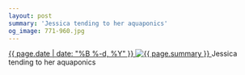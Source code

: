 ```yaml
---
layout: post
summary: 'Jessica tending to her aquaponics'
og_image: 771-960.jpg
---
```


<p>
 <time>
  <a href="/771">
   {{ page.date | date: "%B %-d, %Y" }}
  </a>
 </time>
 <a href="/771">
  <img alt="{{ page.summary }}" data-taken="8/10/2018" sizes="(min-width: 700px) 50vw, calc(100vw - 2rem)" src="{{ site.assets_url }}/771-480.jpg" srcset="{{ site.assets_url }}/771-240.jpg 240w, {{ site.assets_url }}/771-480.jpg 480w, {{ site.assets_url }}/771-720.jpg 720w, {{ site.assets_url }}/771-960.jpg 960w"/>
 </a>
 <span>
  Jessica tending to her aquaponics
 </span>
</p>
